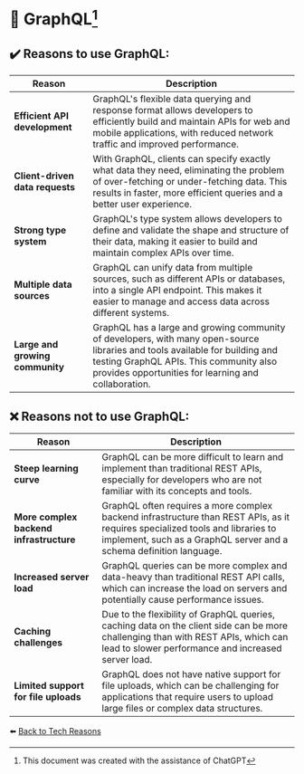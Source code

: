 # 🔗 GraphQL[^1]

## ✔️ Reasons to use GraphQL:

| Reason      | Description |
| ----------- | ----------- |
|**Efficient API development**|GraphQL's flexible data querying and response format allows developers to efficiently build and maintain APIs for web and mobile applications, with reduced network traffic and improved performance.|
|**Client-driven data requests**|With GraphQL, clients can specify exactly what data they need, eliminating the problem of over-fetching or under-fetching data. This results in faster, more efficient queries and a better user experience.|
|**Strong type system**|GraphQL's type system allows developers to define and validate the shape and structure of their data, making it easier to build and maintain complex APIs over time.|
|**Multiple data sources**|GraphQL can unify data from multiple sources, such as different APIs or databases, into a single API endpoint. This makes it easier to manage and access data across different systems.|
|**Large and growing community**|GraphQL has a large and growing community of developers, with many open-source libraries and tools available for building and testing GraphQL APIs. This community also provides opportunities for learning and collaboration.|

## ❌ Reasons not to use GraphQL:

| Reason      | Description |
| ----------- | ----------- |
|**Steep learning curve**|GraphQL can be more difficult to learn and implement than traditional REST APIs, especially for developers who are not familiar with its concepts and tools.|
|**More complex backend infrastructure**|GraphQL often requires a more complex backend infrastructure than REST APIs, as it requires specialized tools and libraries to implement, such as a GraphQL server and a schema definition language.|
|**Increased server load**|GraphQL queries can be more complex and data-heavy than traditional REST API calls, which can increase the load on servers and potentially cause performance issues.|
|**Caching challenges**|Due to the flexibility of GraphQL queries, caching data on the client side can be more challenging than with REST APIs, which can lead to slower performance and increased server load.|
|**Limited support for file uploads**|GraphQL does not have native support for file uploads, which can be challenging for applications that require users to upload large files or complex data structures.|

⬅️ [Back to Tech Reasons](./tech-stack-reasons.md)

[^1]: This document was created with the assistance of ChatGPT
